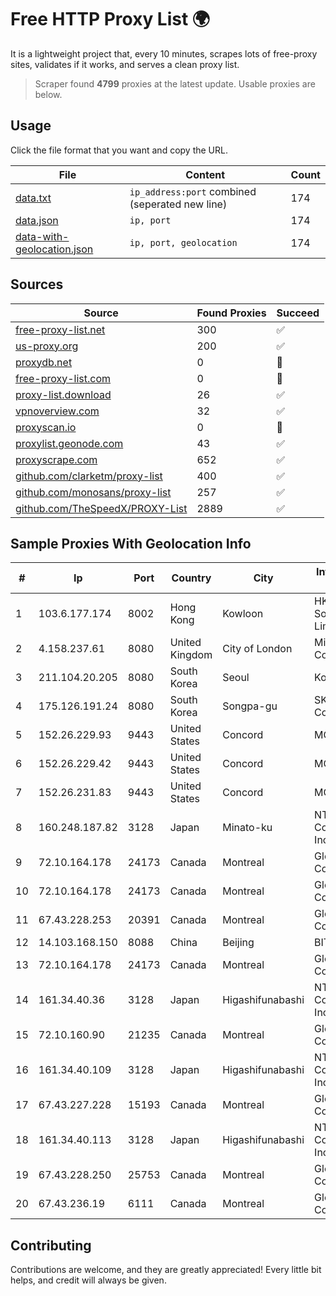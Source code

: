 
# Free HTTP Proxy List 🌍

It is a lightweight project that, every 10 minutes, scrapes lots of free-proxy sites, validates if it works, and serves a clean proxy list.


> Scraper found **4799** proxies at the latest update. Usable proxies are below.

## Usage

Click the file format that you want and copy the URL.


|File|Content|Count|
|----|-------|-----|
|[data.txt](https://raw.githubusercontent.com/themiralay/Proxy-List-World/master/data.txt)|`ip_address:port` combined (seperated new line)|174|
|[data.json](https://raw.githubusercontent.com/themiralay/Proxy-List-World/master/data.json)|`ip, port`|174|
|[data-with-geolocation.json](https://raw.githubusercontent.com/themiralay/Proxy-List-World/master/data-with-geolocation.json)|`ip, port, geolocation`|174|

## Sources

|Source|Found Proxies|Succeed|
|------|-------------|-------|
|[free-proxy-list.net](https://free-proxy-list.net)|300|✅|
|[us-proxy.org](https://www.us-proxy.org)|200|✅|
|[proxydb.net](http://proxydb.net)|0|🚫|
|[free-proxy-list.com](https://free-proxy-list.com/?page=&port=&type%5B%5D=http&type%5B%5D=https&up_time=0&search=Search)|0|🚫|
|[proxy-list.download](https://www.proxy-list.download/HTTP)|26|✅|
|[vpnoverview.com](https://vpnoverview.com/privacy/anonymous-browsing/free-proxy-servers)|32|✅|
|[proxyscan.io](https://www.proxyscan.io)|0|🚫|
|[proxylist.geonode.com](https://proxylist.geonode.com/api/proxy-list?limit=300&page=1&sort_by=lastChecked&sort_type=desc&protocols=http,https)|43|✅|
|[proxyscrape.com](https://api.proxyscrape.com/v2/?request=displayproxies&protocol=http&timeout=10000&country=all&ssl=all&anonymity=all)|652|✅|
|[github.com/clarketm/proxy-list](https://raw.githubusercontent.com/clarketm/proxy-list/master/proxy-list-raw.txt)|400|✅|
|[github.com/monosans/proxy-list](https://raw.githubusercontent.com/monosans/proxy-list/main/proxies/http.txt)|257|✅|
|[github.com/TheSpeedX/PROXY-List](https://raw.githubusercontent.com/TheSpeedX/PROXY-List/master/http.txt)|2889|✅|


## Sample Proxies With Geolocation Info

|#|Ip|Port|Country|City|Internet Service Provider|
|-|--|----|-------|----|-------------------------|
|1|103.6.177.174|8002|Hong Kong|Kowloon|HKBN Enterprise Solutions HK Limited|
|2|4.158.237.61|8080|United Kingdom|City of London|Microsoft Corporation|
|3|211.104.20.205|8080|South Korea|Seoul|Korea Telecom|
|4|175.126.191.24|8080|South Korea|Songpa-gu|SK Broadband Co Ltd|
|5|152.26.229.93|9443|United States|Concord|MCNC|
|6|152.26.229.42|9443|United States|Concord|MCNC|
|7|152.26.231.83|9443|United States|Concord|MCNC|
|8|160.248.187.82|3128|Japan|Minato-ku|NTT PC Communications, Inc.|
|9|72.10.164.178|24173|Canada|Montreal|GloboTech Communications|
|10|72.10.164.178|24173|Canada|Montreal|GloboTech Communications|
|11|67.43.228.253|20391|Canada|Montreal|GloboTech Communications|
|12|14.103.168.150|8088|China|Beijing|BITNET|
|13|72.10.164.178|24173|Canada|Montreal|GloboTech Communications|
|14|161.34.40.36|3128|Japan|Higashifunabashi|NTT PC Communications, Inc.|
|15|72.10.160.90|21235|Canada|Montreal|GloboTech Communications|
|16|161.34.40.109|3128|Japan|Higashifunabashi|NTT PC Communications, Inc.|
|17|67.43.227.228|15193|Canada|Montreal|GloboTech Communications|
|18|161.34.40.113|3128|Japan|Higashifunabashi|NTT PC Communications, Inc.|
|19|67.43.228.250|25753|Canada|Montreal|GloboTech Communications|
|20|67.43.236.19|6111|Canada|Montreal|GloboTech Communications|



## Contributing

Contributions are welcome, and they are greatly appreciated! Every
little bit helps, and credit will always be given.

